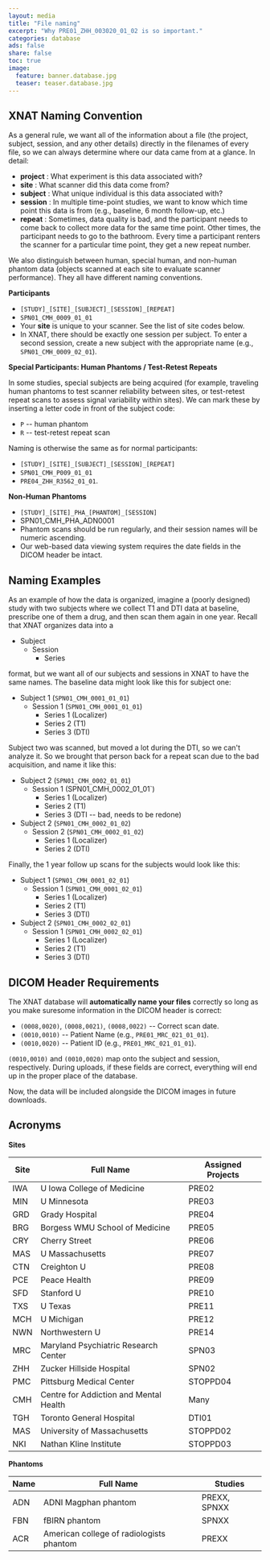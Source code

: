 ```yaml
---
layout: media
title: "File naming"
excerpt: "Why PRE01_ZHH_003020_01_02 is so important."
categories: database
ads: false
share: false
toc: true
image:
  feature: banner.database.jpg
  teaser: teaser.database.jpg
---
```


XNAT Naming Convention
----------------------

As a general rule, we want all of the information about a file (the project, subject, session, and any other details) directly in the filenames of every file, so we can always determine where our data came from at a glance. In detail:

+ **project** : What experiment is this data associated with?
+ **site** : What scanner did this data come from?
+ **subject** : What unique individual is this data associated with?
+ **session** : In multiple time-point studies, we want to know which time point this data is from (e.g., baseline, 6 month follow-up, etc.)
+ **repeat** : Sometimes, data quality is bad, and the participant needs to come back to collect more data for the same time point. Other times, the participant needs to go to the bathroom. Every time a participant renters the scanner for a particular time point, they get a new repeat number.

We also distinguish between human, special human, and non-human phantom data (objects scanned at each site to evaluate scanner performance). They all have different naming conventions.

**Participants**

+ `[STUDY]_[SITE]_[SUBJECT]_[SESSION]_[REPEAT]`
+ `SPN01_CMH_0009_01_01`
+ Your **site** is unique to your scanner. See the list of site codes below.
+ In XNAT, there should be exactly one session per subject. To enter a second session, create a new subject with the appropriate name (e.g., `SPN01_CMH_0009_02_01`).

**Special Participants: Human Phantoms / Test-Retest Repeats**

In some studies, special subjects are being acquired (for example, traveling human phantoms to test scanner reliability between sites, or test-retest repeat scans to assess signal variability within sites). We can mark these by inserting a letter code in front of the subject code:

+ `P` -- human phantom
+ `R` -- test-retest repeat scan

Naming is otherwise the same as for normal participants:

+ `[STUDY]_[SITE]_[SUBJECT]_[SESSION]_[REPEAT]`
+ `SPN01_CMH_P009_01_01`
+ `PRE04_ZHH_R3562_01_01`.

**Non-Human Phantoms**

+ `[STUDY]_[SITE]_PHA_[PHANTOM]_[SESSION]`
+ SPN01_CMH_PHA_ADN0001
+ Phantom scans should be run regularly, and their session names will be numeric ascending.
+ Our web-based data viewing system requires the date fields in the DICOM header be intact.

Naming Examples
---------------

As an example of how the data is organized, imagine a (poorly designed) study with two subjects where we collect T1 and DTI data at baseline, prescribe one of them a drug, and then scan them again in one year. Recall that XNAT organizes data into a

+ Subject
    + Session
        + Series

format, but we want all of our subjects and sessions in XNAT to have the same names. The baseline data might look like this for subject one:

+ Subject 1 (`SPN01_CMH_0001_01_01`)
    + Session 1 (`SPN01_CMH_0001_01_01`)
        + Series 1 (Localizer)
        + Series 2 (T1)
        + Series 3 (DTI)

Subject two was scanned, but moved a lot during the DTI, so we can't analyze it. So we brought that person back for a repeat scan due to the bad acquisition, and name it like this:

+ Subject 2 (`SPN01_CMH_0002_01_01`)
    + Session 1 (SPN01_CMH_0002_01_01`)
        + Series 1 (Localizer)
        + Series 2 (T1)
        + Series 3 (DTI -- bad, needs to be redone)
+ Subject 2 (`SPN01_CMH_0002_01_02`)
    + Session 2 (`SPN01_CMH_0002_01_02`)
        + Series 1 (Localizer)
        + Series 2 (DTI)

Finally, the 1 year follow up scans for the subjects would look like this:

+ Subject 1 (`SPN01_CMH_0001_02_01`)
    + Session 1 (`SPN01_CMH_0001_02_01`)
        + Series 1 (Localizer)
        + Series 2 (T1)
        + Series 3 (DTI)
+ Subject 2 (`SPN01_CMH_0002_02_01`)
    + Session 1 (`SPN01_CMH_0002_02_01`)
        + Series 1 (Localizer)
        + Series 2 (T1)
        + Series 3 (DTI)

DICOM Header Requirements
-------------------------

The XNAT database will **automatically name your files** correctly so long as you make suresome information in the DICOM header is correct:

+ `(0008,0020)`, `(0008,0021)`, `(0008,0022)` -- Correct scan date.
+ `(0010,0010)` -- Patient Name (e.g., `PRE01_MRC_021_01_01`).
+ `(0010,0020)` -- Patient ID (e.g., `PRE01_MRC_021_01_01`).

`(0010,0010)` and `(0010,0020)` map onto the subject and session, respectively. During uploads, if these fields are correct, everything will end up in the proper place of the database.

Now, the data will be included alongside the DICOM images in future downloads.

Acronyms
--------

**Sites**

|Site|Full Name                              |Assigned Projects |
|----|---------------------------------------|------------------|
|IWA |U Iowa College of Medicine             |PRE02             |
|MIN |U Minnesota                            |PRE03             |
|GRD |Grady Hospital                         |PRE04             |
|BRG |Borgess WMU School of Medicine         |PRE05             |
|CRY |Cherry Street                          |PRE06             |
|MAS |U Massachusetts                        |PRE07             |
|CTN |Creighton U                            |PRE08             |
|PCE |Peace Health                           |PRE09             |
|SFD |Stanford U                             |PRE10             |
|TXS |U Texas                                |PRE11             |
|MCH |U Michigan                             |PRE12             |
|NWN |Northwestern U                         |PRE14             |
|MRC |Maryland Psychiatric Research Center   |SPN03             |
|ZHH |Zucker Hillside Hospital               |SPN02             |
|PMC |Pittsburg Medical Center               |STOPPD04          |
|CMH |Centre for Addiction and Mental Health |Many              |
|TGH |Toronto General Hospital               |DTI01             |
|MAS |University of Massachusetts            |STOPPD02          |
|NKI |Nathan Kline Institute                 |STOPPD03          |

**Phantoms**

|Name|Full Name                                 |Studies       |
|----|------------------------------------------|--------------|
|ADN | ADNI Magphan phantom                     | PREXX, SPNXX |
|FBN | fBIRN phantom                            | SPNXX        |
|ACR | American college of radiologists phantom | PREXX        |
